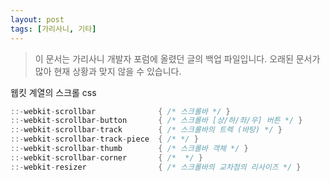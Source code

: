 ```yaml
---
layout: post
tags: [가리사니, 기타]
---
```


> 이 문서는 가리사니 개발자 포럼에 올렸던 글의 백업 파일입니다.
오래된 문서가 많아 현재 상황과 맞지 않을 수 있습니다.


웹킷 계열의 스크롤 css

``` java
::-webkit-scrollbar              { /* 스크롤바 */ }
::-webkit-scrollbar-button       { /* 스크롤바 [상/하/좌/우] 버튼 */ }
::-webkit-scrollbar-track        { /* 스크롤바의 트렉 (바탕) */ }
::-webkit-scrollbar-track-piece  { /* */ }
::-webkit-scrollbar-thumb        { /* 스크롤바 객체 */ }
::-webkit-scrollbar-corner       { /*  */ }
::-webkit-resizer                { /* 스크롤바의 교차점의 리사이즈 */ }
```